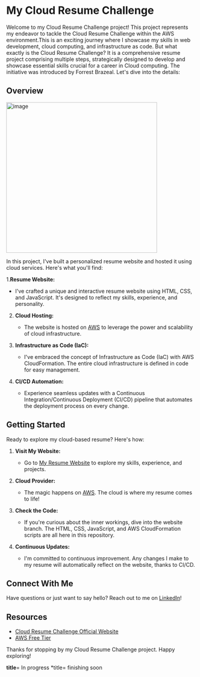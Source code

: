 # My Cloud Resume Challenge

Welcome to my Cloud Resume Challenge project! 
This project represents my endeavor to tackle the Cloud Resume Challenge within the AWS environment.This is an exciting journey where I showcase my skills in web development, cloud computing, and infrastructure as code. But what exactly is the Cloud Resume Challenge? It is a comprehensive resume project comprising multiple steps, strategically designed to develop and showcase essential skills crucial for a career in Cloud computing. The initiative was introduced by Forrest Brazeal. Let's dive into the details:

## Overview

<img width="400" alt="image" src="https://github.com/spatidube/aws-cloudchallenge/assets/81442025/81296b55-2d71-45fa-b67e-b574651fc44f">

In this project, I've built a personalized resume website and hosted it using cloud services. Here's what you'll find:

1.**Resume Website:**
   - I've crafted a unique and interactive resume website using HTML, CSS, and JavaScript. It's designed to reflect my skills, experience, and personality.

2. **Cloud Hosting:**
   - The website is hosted on [AWS](https://aws.amazon.com/) to leverage the power and scalability of cloud infrastructure.

3. **Infrastructure as Code (IaC):**
   - I've embraced the concept of Infrastructure as Code (IaC) with AWS CloudFormation. The entire cloud infrastructure is defined in code for easy management.

4. **CI/CD Automation:**
   - Experience seamless updates with a Continuous Integration/Continuous Deployment (CI/CD) pipeline that automates the deployment process on every change.

## Getting Started

Ready to explore my cloud-based resume? Here's how:

1. **Visit My Website:**
   - Go to [My Resume Website](https://spatidube.com) to explore my skills, experience, and projects.

2. **Cloud Provider:**
   - The magic happens on [AWS](https://aws.amazon.com/). The cloud is where my resume comes to life!

3. **Check the Code:**
   - If you're curious about the inner workings, dive into the website branch. The HTML, CSS, JavaScript, and AWS CloudFormation scripts are all here in this repository.

4. **Continuous Updates:**
   - I'm committed to continuous improvement. Any changes I make to my resume will automatically reflect on the website, thanks to CI/CD.

## Connect With Me

Have questions or just want to say hello? Reach out to me on [LinkedIn](https://www.linkedin.com/in/siphathisile-dube/)!

## Resources

- [Cloud Resume Challenge Official Website](https://cloudresumechallenge.dev/)
- [AWS Free Tier](https://aws.amazon.com/free/)

Thanks for stopping by my Cloud Resume Challenge project. Happy exploring!

**title**= In progress
*title= finishing soon
